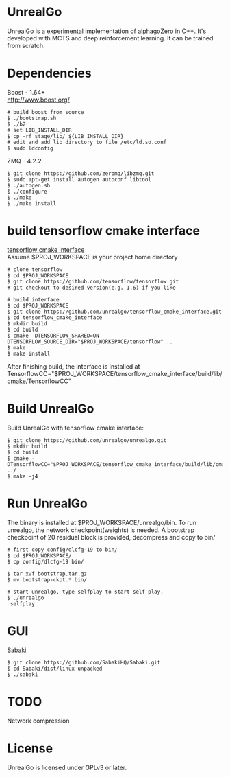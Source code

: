 UnrealGo
===========

UnrealGo is a experimental implementation of [alphagoZero](https://deepmind.com/blog/alphago-zero-learning-scratch/) in C++. It's developed with MCTS
and deep reinforcement learning. It can be trained from scratch.

Dependencies
=============
Boost - 1.64+ <br/>
http://www.boost.org/ <br/>

```
# build boost from source
$ ./bootstrap.sh
$ ./b2
# set LIB_INSTALL_DIR
$ cp -rf stage/lib/ ${LIB_INSTALL_DIR}
# edit and add lib directory to file /etc/ld.so.conf
$ sudo ldconfig
```

ZMQ - 4.2.2
```
$ git clone https://github.com/zeromq/libzmq.git
$ sudo apt-get install autogen autoconf libtool
$ ./autogen.sh
$ ./configure
$ ./make
$ ./make install
```

build tensorflow cmake interface
==============
[tensorflow cmake interface](https://github.com/unrealgo/tensorflow_cmake_interface)<br>
Assume $PROJ_WORKSPACE is your project home directory
```
# clone tensorflow
$ cd $PROJ_WORKSPACE
$ git clone https://github.com/tensorflow/tensorflow.git
# git checkout to desired version(e.g. 1.6) if you like

# build interface
$ cd $PROJ_WORKSPACE
$ git clone https://github.com/unrealgo/tensorflow_cmake_interface.git
$ cd tensorflow_cmake_interface
$ mkdir build
$ cd build
$ cmake -DTENSORFLOW_SHARED=ON -DTENSORFLOW_SOURCE_DIR="$PROJ_WORKSPACE/tensorflow" ..
$ make
$ make install
```
After finishing build, the interface is installed at TensorflowCC="$PROJ_WORKSPACE/tensorflow_cmake_interface/build/lib/cmake/TensorflowCC"

Build UnrealGo
===========
Build UnrealGo with tensorflow cmake interface:
```
$ git clone https://github.com/unrealgo/unrealgo.git
$ mkdir build
$ cd build
$ cmake -DTensorflowCC="$PROJ_WORKSPACE/tensorflow_cmake_interface/build/lib/cmake/TensorflowCC" ../
$ make -j4
```

Run UnrealGo
===========
The binary is installed at $PROJ_WORKSPACE/unrealgo/bin.
To run unrealgo, the network checkpoint(weights) is needed. A bootstrap checkpoint of 20 residual block is provided,
decompress and copy to bin/

```
# first copy config/dlcfg-19 to bin/
$ cd $PROJ_WORKSPACE/
$ cp config/dlcfg-19 bin/

$ tar xvf bootstrap.tar.gz
$ mv bootstrap-ckpt.* bin/

# start unrealgo, type selfplay to start self play.
$ ./unrealgo
 selfplay
```

GUI
=============
[Sabaki](https://github.com/SabakiHQ/Sabaki/releases)
```
$ git clone https://github.com/SabakiHQ/Sabaki.git
$ cd Sabaki/dist/linux-unpacked
$ ./sabaki
```

TODO
===========
Network compression

License
===========
UnrealGo is licensed under GPLv3 or later.
